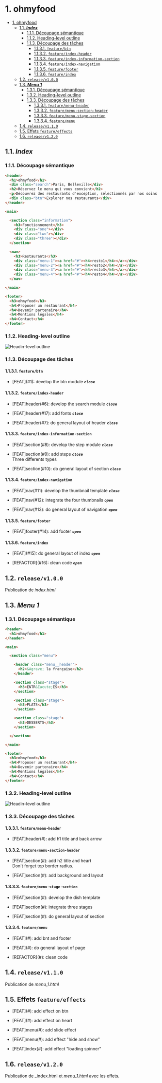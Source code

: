 # 1. ohmyfood

- [1. ohmyfood](#1-ohmyfood)
  - [1.1. ***Index***](#11-index)
    - [1.1.1. Découpage sémantique](#111-découpage-sémantique)
    - [1.1.2. Heading-level outline](#112-heading-level-outline)
    - [1.1.3. Découpage des tâches](#113-découpage-des-tâches)
      - [1.1.3.1. `feature/btn`](#1131-featurebtn)
      - [1.1.3.2. `feature/index-header`](#1132-featureindex-header)
      - [1.1.3.3. `feature/index-information-section`](#1133-featureindex-information-section)
      - [1.1.3.4. `feature/index-navigation`](#1134-featureindex-navigation)
      - [1.1.3.5. `feature/footer`](#1135-featurefooter)
      - [1.1.3.6. `feature/index`](#1136-featureindex)
  - [1.2. `release/v1.0.0`](#12-releasev100)
  - [1.3. ***Menu 1***](#13-menu-1)
    - [1.3.1. Découpage sémantique](#131-découpage-sémantique)
    - [1.3.2. Heading-level outline](#132-heading-level-outline)
    - [1.3.3. Découpage des tâches](#133-découpage-des-tâches)
      - [1.3.3.1. `feature/menu-header`](#1331-featuremenu-header)
      - [1.3.3.2. `feature/menu-section-header`](#1332-featuremenu-section-header)
      - [1.3.3.3. `feature/menu-stage-section`](#1333-featuremenu-stage-section)
      - [1.3.3.4. `feature/menu`](#1334-featuremenu)
  - [1.4. `release/v1.1.0`](#14-releasev110)
  - [1.5. Effets `feature/effects`](#15-effets-featureeffects)
  - [1.6. `release/v1.2.0`](#16-releasev120)

## 1.1. ***Index***

### 1.1.1. Découpage sémantique

```html
<header>
  <h1>ohmyfood</h1>
  <div class="search">Paris, Belleville</div>
  <h2>Réservez le menu qui vous convient</h2>
  <p>Découvrez des restaurants d'exception, sélectionnés par nos soins.</p>
  <div class="btn">Explorer nos restaurants</div>
</header>

<main>

  <section class="information">
    <h3>Fonctionnement</h3>
    <div class="one"></div>
    <div class="two"></div>
    <div class="three"></div>
  </section>

  <nav>
    <h3>Restaurants</h3>
    <div class="menu-1"><a href="#"><h4>resto1</h4></a></div>
    <div class="menu-2"><a href="#"><h4>resto2</h4></a></div>
    <div class="menu-3"><a href="#"><h4>resto3</h4></a></div>
    <div class="menu-4"><a href="#"><h4>resto4</h4></a></div>
  </nav>

</main>

<footer>
  <h3>ohmyfood</h3>
  <h4>Proposer un restaurant</h4>
  <h4>Devenir partenaire</h4>
  <h4>Mentions légales</h4>
  <h4>Contact</h4>
</footer>
```

### 1.1.2. Heading-level outline

![Headin-level outline](supply/hlo-index.png)

### 1.1.3. Découpage des tâches

#### 1.1.3.1. `feature/btn`

- \[FEAT\](#1): develop the btn module ***`close`***

#### 1.1.3.2. `feature/index-header`

- \[FEAT\]header(#6): develop the search module ***`close`***

- \[FEAT\]header(#17): add fonts ***`close`***

- \[FEAT\]header(#7): do general layout of header ***`close`***

#### 1.1.3.3. `feature/index-information-section`

- \[FEAT\]section(#8): develop the step module ***`close`***
  
- \[FEAT\]section(#9): add steps ***`close`***  
  Three differents types

- \[FEAT\]section(#10): do general layout of section ***`close`***

#### 1.1.3.4. `feature/index-navigation`

- \[FEAT\]nav(#11): develop the thumbnail template ***`close`***

- \[FEAT\]nav(#12): integrate the four thumbnails ***`open`***

- \[FEAT\]nav(#13): do general layout of navigation ***`open`***

#### 1.1.3.5. `feature/footer`

- \[FEAT\]footer(#14): add footer ***`open`***

#### 1.1.3.6. `feature/index`

- \[FEAT\](#15): do general layout of index ***`open`***

- \[REFACTOR\](#16): clean code ***`open`***

## 1.2. `release/v1.0.0`

Publication de _index.html_  

## 1.3. ***Menu 1***

### 1.3.1. Découpage sémantique

```html
<header>
  <h1>ohmyfood</h1>
</header>

<main>

  <section class="menu">

    <header class="menu__header">  
      <h2>&Agrave; la française</h2>
    </header>

    <section class="stage">
      <h3>ENTR&Eacute;ES</h3>
    </section>

    <section class="stage">
      <h3>PLATS</h3>
    </section>

    <section class="stage">
      <h3>DESSERTS</h3>
    </section>

  </section>

</main>

<footer>
  <h3>ohmyfood</h3>
  <h4>Proposer un restaurant</h4>
  <h4>Devenir partenaire</h4>
  <h4>Mentions légales</h4>
  <h4>Contact</h4>
</footer>
```

### 1.3.2. Heading-level outline

![Headin-level outline](supply/hlo-menu.png)

### 1.3.3. Découpage des tâches

#### 1.3.3.1. `feature/menu-header`

- \[FEAT\]header(#): add h1 title and back arrow 

#### 1.3.3.2. `feature/menu-section-header`

- \[FEAT\]section(#): add h2 title and heart  
    Don't forget top border radius.

- \[FEAT\]section(#): add background and layout

#### 1.3.3.3. `feature/menu-stage-section`

- \[FEAT\]section(#): develop the dish template

- \[FEAT\]section(#): integrate three stages

- \[FEAT\]section(#): do general layout of section

#### 1.3.3.4. `feature/menu`

- \[FEAT\](#): add bnt and footer

- \[FEAT\](#): do general layout of page

- \[REFACTOR\](#): clean code

## 1.4. `release/v1.1.0`

Publication de _menu_1.html_

## 1.5. Effets `feature/effects`

- \[FEAT\](#): add effect on btn

- \[FEAT\](#): add effect on heart

- \[FEAT\]menu(#): add slide effect

- \[FEAT\]menu(#): add effect "hide and show"

- \[FEAT\]index(#): add effect "loading spinner"

## 1.6. `release/v1.2.0`

Publication de _index.html et _menu_1.html_ avec les effets.